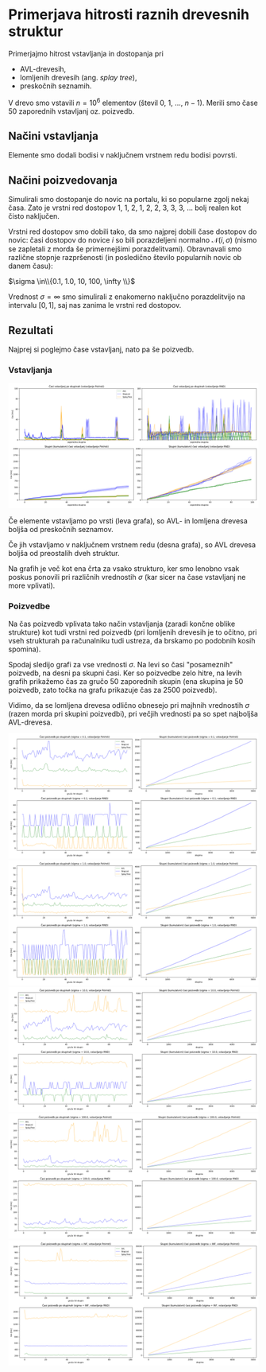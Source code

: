 # Primerjava hitrosti raznih drevesnih struktur

Primerjajmo hitrost vstavljanja in dostopanja pri

- AVL-drevesih,
- lomljenih drevesih (ang. _splay tree_),
- preskočnih seznamih.

V drevo smo vstavili $n = 10^6$ elementov (števil $0$, $1$, ..., $n - 1$).
Merili smo čase 50 zaporednih vstavljanj oz. poizvedb.

## Načini vstavljanja

Elemente smo dodali bodisi v naključnem vrstnem redu bodisi povrsti.

## Načini poizvedovanja

Simulirali smo dostopanje do novic na portalu, ki so popularne zgolj nekaj časa.
Zato je vrstni red dostopov 1, 1, 2, 1, 2, 2, 3, 3, 3, ... bolj realen kot čisto naključen.

 Vrstni red dostopov smo dobili tako, da smo najprej dobili čase dostopov do novic: časi dostopov do novice $i$ so bili porazdeljeni normalno $\mathcal{N}(i,\sigma)$ (nismo se zapletali z morda še primernejšimi porazdelitvami). Obravnavali smo različne stopnje razpršenosti (in posledično število popularnih novic ob danem času):

$\sigma \in\\{0.1, 1.0, 10, 100, \infty \\}$

Vrednost $\sigma =\infty$ smo simulirali z enakomerno naključno porazdelitvijo na intervalu $[0, 1]$, saj nas zanima le vrstni red dostopov.


## Rezultati

Najprej si poglejmo čase vstavljanj, nato pa še poizvedb.

### Vstavljanja

![casi  vstavljanj](casi_vstavljanj.png)

Če elemente vstavljamo po vrsti (leva grafa), so AVL- in lomljena drevesa boljša od preskočnih seznamov.

Če jih vstavljamo v naključnem vrstnem redu (desna grafa), so AVL drevesa boljša od preostalih dveh struktur.

Na grafih je več kot ena črta za vsako strukturo, ker smo lenobno vsak poskus ponovili pri različnih vrednostih $\sigma$ (kar sicer na čase vstavljanj ne more vplivati).

### Poizvedbe

Na čas poizvedb vplivata tako način vstavljanja (zaradi končne oblike strukture) kot tudi vrstni red poizvedb (pri lomljenih drevesih je to očitno, pri vseh strukturah pa računalniku tudi ustreza, da brskamo po podobnih kosih spomina).

Spodaj sledijo grafi za vse vrednosti $\sigma$. Na levi so časi "posameznih" poizvedb, na desni pa skupni časi. Ker so poizvedbe zelo hitre, na levih grafih prikažemo čas za
gručo 50 zaporednih skupin (ena skupina je 50 poizvedb, zato točka na grafu prikazuje čas za 2500 poizvedb).

Vidimo, da se lomljena drevesa odlično obnesejo pri majhnih vrednostih $\sigma$ (razen morda pri skupini poizvedbi), pri večjih vrednosti pa so spet najboljša AVL-drevesa.

![casi  poizedb sigma = 0.1](casi_poizvedb_sigma0.1.png)
![casi  poizedb sigma = 1.0](casi_poizvedb_sigma1.0.png)
![casi  poizedb sigma = 10.0](casi_poizvedb_sigma10.0.png)
![casi  poizedb sigma = 100.0](casi_poizvedb_sigma100.0.png)
![casi  poizedb sigma = inf](casi_poizvedb_sigmaINF.png)
